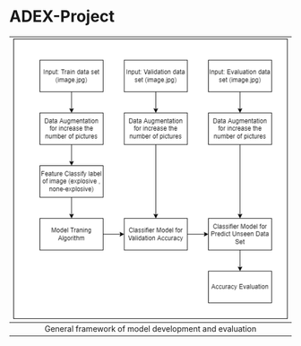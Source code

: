 # ADEX-Project


| <img src="https://github.com/KwinLook/ADEX-Project/blob/main/Project-Diagram/General-ADEX-Diagram.drawio.png" class="img-responsive"> |
|:---:|
| General framework of model development and evaluation |

